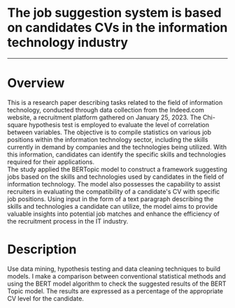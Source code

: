 # The job suggestion system is based on candidates CVs in the information technology industry
---
# Overview
This is a research paper describing tasks related to the field of information technology, conducted through data collection from the Indeed.com website, a recruitment platform gathered on January 25, 2023. The Chi-square hypothesis test is employed to evaluate the level of correlation between variables. The objective is to compile statistics on various job positions within the information technology sector, including the skills currently in demand by companies and the technologies being utilized. With this information, candidates can identify the specific skills and technologies required for their applications.<br>
The study applied the BERTopic model to construct a framework suggesting jobs based on the skills and technologies used by candidates in the field of information technology. The model also possesses the capability to assist recruiters in evaluating the compatibility of a candidate's CV with specific job positions. Using input in the form of a text paragraph describing the skills and technologies a candidate can utilize, the model aims to provide valuable insights into potential job matches and enhance the efficiency of the recruitment process in the IT industry.
# Description
Use data mining, hypothesis testing and data cleaning techniques to build models. I make a comparison between conventional statistical methods and using the BERT model algorithm to check the suggested results of the BERT Topic model. The results are expressed as a percentage of the appropriate CV level for the candidate.
